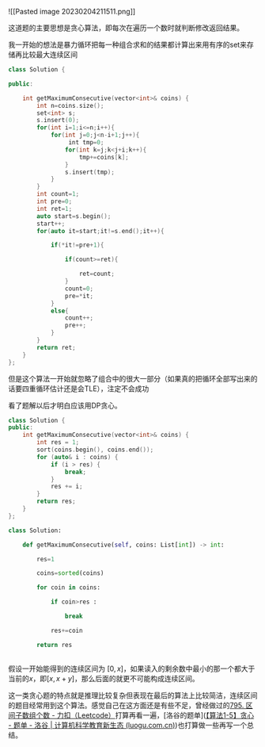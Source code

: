 
![[Pasted image 20230204211511.png]]

这道题的主要思想是贪心算法，即每次在遍历一个数时就判断修改返回结果。

我一开始的想法是暴力循环把每一种组合求和的结果都计算出来用有序的set来存储再比较最大连续区间

```C++
class Solution {

public:

    int getMaximumConsecutive(vector<int>& coins) {
        int n=coins.size();
        set<int> s;
        s.insert(0);
        for(int i=1;i<=n;i++){
            for(int j=0;j<n-i+1;j++){
                 int tmp=0;
                for(int k=j;k<j+i;k++){
                    tmp+=coins[k];
                }
                s.insert(tmp);
            }
        }
        int count=1;
        int pre=0;
        int ret=1;
        auto start=s.begin();
        start++;
        for(auto it=start;it!=s.end();it++){

            if(*it!=pre+1){

                if(count>=ret){

                    ret=count;
                }
                count=0;
                pre=*it;
            }
            else{
                count++;
                pre++;
            }
        }
        return ret;
    }
};
```

但是这个算法一开始就忽略了组合中的很大一部分（如果真的把循环全部写出来的话要四重循环估计还是会TLE），注定不会成功

看了题解以后才明白应该用DP贪心。

```c++
class Solution {
public:
    int getMaximumConsecutive(vector<int>& coins) {
        int res = 1;
        sort(coins.begin(), coins.end());
        for (auto& i : coins) {
            if (i > res) {
                break;
            }
            res += i;
        }
        return res;
    }
};
```
```python
class Solution:

    def getMaximumConsecutive(self, coins: List[int]) -> int:

        res=1

        coins=sorted(coins)

        for coin in coins:

            if coin>res :

                break

            res+=coin

        return res
       
```


假设一开始能得到的连续区间为 $[0,x]$，如果读入的剩余数中最小的那一个都大于当前的$x$，即$[x,x+y]$，那么后面的就更不可能构成连续区间。

这一类贪心题的特点就是推理比较复杂但表现在最后的算法上比较简洁，连续区间的题目经常用到这个算法。感觉自己在这方面还是有些不足，曾经做过的[795. 区间子数组个数 - 力扣（Leetcode）](https://leetcode.cn/problems/number-of-subarrays-with-bounded-maximum/)打算再看一遍，[洛谷的题单]([【算法1-5】贪心 - 题单 - 洛谷 | 计算机科学教育新生态 (luogu.com.cn)](https://www.luogu.com.cn/training/110#problems))也打算做一些再写一个总结。





